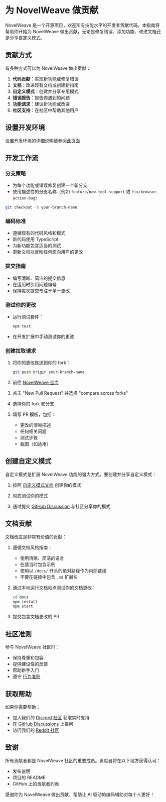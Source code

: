 # 为 NovelWeave 做贡献

NovelWeave 是一个开源项目，欢迎所有技能水平的开发者贡献代码。本指南将帮助你开始为 NovelWeave 做出贡献，无论是修复错误、添加功能、改进文档还是分享自定义模式。

## 贡献方式

有多种方式可以为 NovelWeave 做出贡献：

1. **代码贡献**：实现新功能或修复错误
2. **文档**：改进现有文档或创建新指南
3. **自定义模式**：创建并分享专用模式
4. **错误报告**：报告你遇到的问题
5. **功能请求**：建议新功能或改进
6. **社区支持**：在社区中帮助其他用户

## 设置开发环境

设置开发环境的详细说明请参阅[此页面](/extending/development-environment.md)

## 开发工作流

### 分支策略

- 为每个功能或错误修复创建一个新分支
- 使用描述性的分支名称（例如 `feature/new-tool-support` 或 `fix/browser-action-bug`）

```bash
git checkout -b your-branch-name
```

### 编码标准

- 遵循现有的代码风格和模式
- 新代码使用 TypeScript
- 为新功能包含适当的测试
- 更新文档以反映任何面向用户的更改

### 提交指南

- 编写清晰、简洁的提交信息
- 在适用时引用问题编号
- 保持每次提交专注于单一更改

### 测试你的更改

- 运行测试套件：
    ```bash
    npm test
    ```
- 在开发扩展中手动测试你的更改

### 创建拉取请求

1. 将你的更改推送到你的 fork：

    ```bash
    git push origin your-branch-name
    ```

2. 前往 [NovelWeave 仓库](https://github.com/NovelWeave-Org/novelweave)

3. 点击 "New Pull Request" 并选择 "compare across forks"

4. 选择你的 fork 和分支

5. 填写 PR 模板，包括：
    - 更改的清晰描述
    - 任何相关问题
    - 测试步骤
    - 截图（如适用）

## 创建自定义模式

自定义模式是扩展 NovelWeave 功能的强大方式。要创建并分享自定义模式：

1. 按照 [自定义模式文档](/features/custom-modes) 创建你的模式

2. 彻底测试你的模式

3. 通过提交 [GitHub Discussion](https://github.com/NovelWeave-Org/novelweave/discussions) 与社区分享你的模式

## 文档贡献

文档改进是非常有价值的贡献：

1. 遵循文档风格指南：

    - 使用清晰、简洁的语言
    - 在适当时包含示例
    - 使用以 `/docs/` 开头的绝对路径作为内部链接
    - 不要在链接中包含 `.md` 扩展名

2. 通过本地运行文档站点测试你的文档更改：

    ```bash
    cd docs
    npm install
    npm start
    ```

3. 提交包含文档更改的 PR

## 社区准则

参与 NovelWeave 社区时：

- 保持尊重和包容
- 提供建设性的反馈
- 帮助新手入门
- 遵守 [行为准则](https://github.com/NovelWeave-Org/novelweave/blob/main/CODE_OF_CONDUCT.md)

## 获取帮助

如果你需要帮助：

- 加入我们的 [Discord 社区](https://novelweave.ai/discord) 获取实时支持
- 在 [GitHub Discussions](https://github.com/NovelWeave-Org/novelweave/discussions) 上提问
- 访问我们的 [Reddit 社区](https://www.reddit.com/r/NovelWeave)

## 致谢

所有贡献者都是 NovelWeave 社区的重要成员。贡献者将在以下地方获得认可：

- 发布说明
- 项目的 README
- GitHub 上的贡献者列表

感谢你为 NovelWeave 做出贡献，帮助让 AI 驱动的编码辅助对每个人更好！
